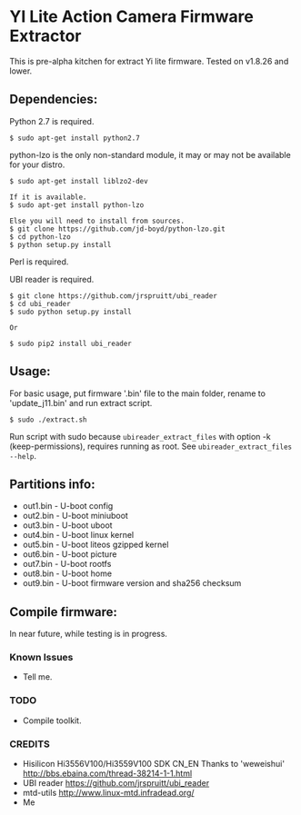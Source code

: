 # YI Lite Action Camera Firmware Extractor

This is pre-alpha kitchen for extract Yi lite firmware. Tested on v1.8.26 and lower.

## Dependencies:

Python 2.7 is required.

    $ sudo apt-get install python2.7

python-lzo is the only non-standard module, it may or may not be available for your distro.

    $ sudo apt-get install liblzo2-dev

    If it is available.
    $ sudo apt-get install python-lzo

    Else you will need to install from sources.
    $ git clone https://github.com/jd-boyd/python-lzo.git
    $ cd python-lzo
    $ python setup.py install

Perl is required.

UBI reader is required.

    $ git clone https://github.com/jrspruitt/ubi_reader
    $ cd ubi_reader
    $ sudo python setup.py install

    Or

    $ sudo pip2 install ubi_reader

## Usage:
For basic usage, put firmware '.bin' file to the main folder, rename to 'update_j11.bin' and run extract script. 

    $ sudo ./extract.sh

Run script with sudo because ``ubireader_extract_files`` with option -k (keep-permissions), requires running as root. See ``ubireader_extract_files --help``.

## Partitions info:

* out1.bin - U-boot config
* out2.bin - U-boot miniuboot
* out3.bin - U-boot uboot
* out4.bin - U-boot linux kernel
* out5.bin - U-boot liteos gzipped kernel
* out6.bin - U-boot picture
* out7.bin - U-boot rootfs
* out8.bin - U-boot home
* out9.bin - U-boot firmware version and sha256 checksum

## Compile firmware:

In near future, while testing is in progress.

### Known Issues

* Tell me.

### TODO

* Compile toolkit.

### CREDITS
* Hisilicon Hi3556V100/Hi3559V100 SDK CN_EN Thanks to 'weweishui' http://bbs.ebaina.com/thread-38214-1-1.html
* UBI reader https://github.com/jrspruitt/ubi_reader
* mtd-utils http://www.linux-mtd.infradead.org/
* Me

